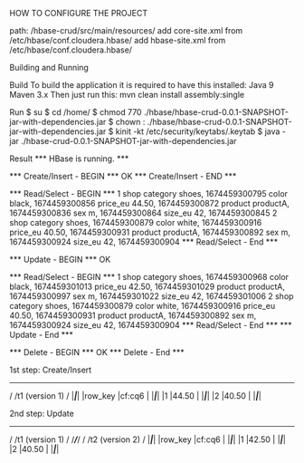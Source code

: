 HOW TO CONFIGURE THE PROJECT
 
path: /hbase-crud/src/main/resources/
add core-site.xml from /etc/hbase/conf.cloudera.hbase/
add hbase-site.xml from /etc/hbase/conf.cloudera.hbase/
 
Building and Running
  
Build
To build the application it is required to have this installed:
Java 9
Maven 3.x
Then just run this:
mvn clean install assembly:single
  
Run
$ su <user>
$ cd /home/<user>
$ chmod 770 ./hbase/hbase-crud-0.0.1-SNAPSHOT-jar-with-dependencies.jar
$ chown <user>:<user> ./hbase/hbase-crud-0.0.1-SNAPSHOT-jar-with-dependencies.jar
$ kinit -kt /etc/security/keytabs/<user>.keytab <user>
$ java -jar ./hbase-crud-0.0.1-SNAPSHOT-jar-with-dependencies.jar


Result
*** HBase is running. ***

*** Create/Insert - BEGIN ***
OK
*** Create/Insert - END ***

*** Read/Select - BEGIN ***
1
        shop
                category
                        shoes, 1674459300795
                color
                        black, 1674459300856
                price_eu
                        44.50, 1674459300872
                product
                        productA, 1674459300836
                sex
                        m, 1674459300864
                size_eu
                        42, 1674459300845
2
        shop
                category
                        shoes, 1674459300879
                color
                        white, 1674459300916
                price_eu
                        40.50, 1674459300931
                product
                        productA, 1674459300892
                sex
                        m, 1674459300924
                size_eu
                        42, 1674459300904
*** Read/Select - End ***

*** Update - BEGIN ***
OK

*** Read/Select - BEGIN ***
1
        shop
                category
                        shoes, 1674459300968
                color
                        black, 1674459301013
                price_eu
                        42.50, 1674459301029
                product
                        productA, 1674459300997
                sex
                        m, 1674459301022
                size_eu
                        42, 1674459301006
2
        shop
                category
                        shoes, 1674459300879
                color
                        white, 1674459300916
                price_eu
                        40.50, 1674459300931
                product
                        productA, 1674459300892
                sex
                        m, 1674459300924
                size_eu
                        42, 1674459300904
*** Read/Select - End ***
*** Update - End ***

*** Delete - BEGIN ***
OK
*** Delete - End ***

1st step: Create/Insert
 ________________________________
/		        /t1 (version 1)	/
|_______________|_______________|
|row_key	    |cf:cq6		    |
|_______________|_______________|
|1		        |44.50          |
|_______________|_______________|
|2		        |40.50          |
|_______________|_______________|

2nd step: Update
   ________________________________
  /		          /t1 (version 1) /
 /_______________/_______________/
/		        /t2 (version 2)	/
|_______________|_______________|
|row_key	    |cf:cq6		    |
|_______________|_______________|
|1		        |42.50          |
|_______________|_______________|
|2		        |40.50          |
|_______________|_______________|
